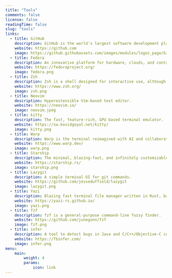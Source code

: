 ```yaml
---
title: "Tools"
comments: false
license: false
readingTime: false
slug: "tools"
links:
  - title: GitHub
    description: GitHub is the world's largest software development platform.
    website: https://github.com
    image: https://github.githubassets.com/images/modules/logos_page/GitHub-Mark.png
  - title: Fedora
    description: An innovative platform for hardware, clouds, and containers, built with love by you.
    website: https://fedoraproject.org/
    image: fedora.png
  - title: Zsh
    description: Zsh is a shell designed for interactive use, although it is also a powerful scripting language.
    website: https://www.zsh.org/
    image: zsh.png
  - title: Neovim
    description: Hyperextensible Vim-based text editor.
    website: https://neovim.io/
    image: neovim.jpeg
  - title: kitty
    description: The fast, feature-rich, GPU based terminal emulator.
    website: https://sw.kovidgoyal.net/kitty/
    image: kitty.png
  - title: Warp
    description: Warp is the terminal reimagined with AI and collaborative tools for better productivity.
    website: https://www.warp.dev/
    image: warp.png
  - title: Starship
    description: The minimal, blazing-fast, and infinitely customizable prompt for any shell.
    website: https://starship.rs/
    image: starship.png
  - title: Lazygit
    description: A simple terminal UI for git commands.
    website: https://github.com/jesseduffield/lazygit
    image: lazygit.png
  - title: Yazi
    description: Blazing fast terminal file manager written in Rust, based on async I/O.
    website: https://yazi-rs.github.io/
    image: yazi.png
  - title: fzf
    description: fzf is a general-purpose command-line fuzzy finder.
    website: https://github.com/junegunn/fzf
    image: fzf.png
  - title: infer
    description: A tool to detect bugs in Java and C/C++/Objective-C code before it ships
    website: https://fbinfer.com/
    image: infer.png
menu:
    main: 
        weight: 4
        params:
            icon: link
---
```


